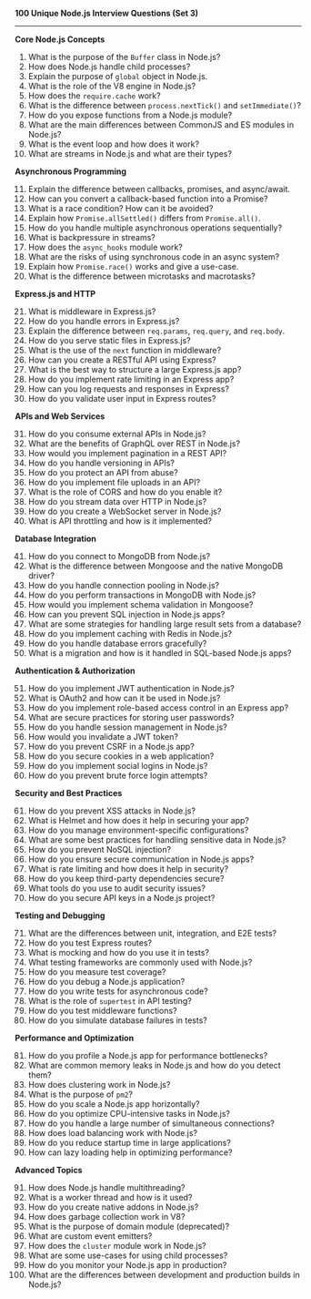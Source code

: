 **100 Unique Node.js Interview Questions (Set 3)**

---

**Core Node.js Concepts**

1. What is the purpose of the `Buffer` class in Node.js?
2. How does Node.js handle child processes?
3. Explain the purpose of `global` object in Node.js.
4. What is the role of the V8 engine in Node.js?
5. How does the `require.cache` work?
6. What is the difference between `process.nextTick()` and `setImmediate()`?
7. How do you expose functions from a Node.js module?
8. What are the main differences between CommonJS and ES modules in Node.js?
9. What is the event loop and how does it work?
10. What are streams in Node.js and what are their types?

**Asynchronous Programming**

11. Explain the difference between callbacks, promises, and async/await.
12. How can you convert a callback-based function into a Promise?
13. What is a race condition? How can it be avoided?
14. Explain how `Promise.allSettled()` differs from `Promise.all()`.
15. How do you handle multiple asynchronous operations sequentially?
16. What is backpressure in streams?
17. How does the `async_hooks` module work?
18. What are the risks of using synchronous code in an async system?
19. Explain how `Promise.race()` works and give a use-case.
20. What is the difference between microtasks and macrotasks?

**Express.js and HTTP**

21. What is middleware in Express.js?
22. How do you handle errors in Express.js?
23. Explain the difference between `req.params`, `req.query`, and `req.body`.
24. How do you serve static files in Express.js?
25. What is the use of the `next` function in middleware?
26. How can you create a RESTful API using Express?
27. What is the best way to structure a large Express.js app?
28. How do you implement rate limiting in an Express app?
29. How can you log requests and responses in Express?
30. How do you validate user input in Express routes?

**APIs and Web Services**

31. How do you consume external APIs in Node.js?
32. What are the benefits of GraphQL over REST in Node.js?
33. How would you implement pagination in a REST API?
34. How do you handle versioning in APIs?
35. How do you protect an API from abuse?
36. How do you implement file uploads in an API?
37. What is the role of CORS and how do you enable it?
38. How do you stream data over HTTP in Node.js?
39. How do you create a WebSocket server in Node.js?
40. What is API throttling and how is it implemented?

**Database Integration**

41. How do you connect to MongoDB from Node.js?
42. What is the difference between Mongoose and the native MongoDB driver?
43. How do you handle connection pooling in Node.js?
44. How do you perform transactions in MongoDB with Node.js?
45. How would you implement schema validation in Mongoose?
46. How can you prevent SQL injection in Node.js apps?
47. What are some strategies for handling large result sets from a database?
48. How do you implement caching with Redis in Node.js?
49. How do you handle database errors gracefully?
50. What is a migration and how is it handled in SQL-based Node.js apps?

**Authentication & Authorization**

51. How do you implement JWT authentication in Node.js?
52. What is OAuth2 and how can it be used in Node.js?
53. How do you implement role-based access control in an Express app?
54. What are secure practices for storing user passwords?
55. How do you handle session management in Node.js?
56. How would you invalidate a JWT token?
57. How do you prevent CSRF in a Node.js app?
58. How do you secure cookies in a web application?
59. How do you implement social logins in Node.js?
60. How do you prevent brute force login attempts?

**Security and Best Practices**

61. How do you prevent XSS attacks in Node.js?
62. What is Helmet and how does it help in securing your app?
63. How do you manage environment-specific configurations?
64. What are some best practices for handling sensitive data in Node.js?
65. How do you prevent NoSQL injection?
66. How do you ensure secure communication in Node.js apps?
67. What is rate limiting and how does it help in security?
68. How do you keep third-party dependencies secure?
69. What tools do you use to audit security issues?
70. How do you secure API keys in a Node.js project?

**Testing and Debugging**

71. What are the differences between unit, integration, and E2E tests?
72. How do you test Express routes?
73. What is mocking and how do you use it in tests?
74. What testing frameworks are commonly used with Node.js?
75. How do you measure test coverage?
76. How do you debug a Node.js application?
77. How do you write tests for asynchronous code?
78. What is the role of `supertest` in API testing?
79. How do you test middleware functions?
80. How do you simulate database failures in tests?

**Performance and Optimization**

81. How do you profile a Node.js app for performance bottlenecks?
82. What are common memory leaks in Node.js and how do you detect them?
83. How does clustering work in Node.js?
84. What is the purpose of `pm2`?
85. How do you scale a Node.js app horizontally?
86. How do you optimize CPU-intensive tasks in Node.js?
87. How do you handle a large number of simultaneous connections?
88. How does load balancing work with Node.js?
89. How do you reduce startup time in large applications?
90. How can lazy loading help in optimizing performance?

**Advanced Topics**

91. How does Node.js handle multithreading?
92. What is a worker thread and how is it used?
93. How do you create native addons in Node.js?
94. How does garbage collection work in V8?
95. What is the purpose of domain module (deprecated)?
96. What are custom event emitters?
97. How does the `cluster` module work in Node.js?
98. What are some use-cases for using child processes?
99. How do you monitor your Node.js app in production?
100. What are the differences between development and production builds in Node.js?
